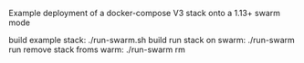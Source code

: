 Example deployment of a docker-compose V3 stack onto a 1.13+ swarm mode

build example stack: ./run-swarm.sh build
run stack on swarm: ./run-swarm run
remove stack froms warm: ./run-swarm rm
